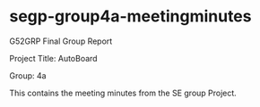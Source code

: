 # segp-group4a-meetingminutes
G52GRP Final Group Report 

Project Title: AutoBoard 

Group: 4a

This contains the meeting minutes from the SE group Project.
